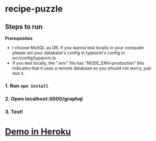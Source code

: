 # recipe-puzzle

## Steps to run

**Prerequisites**

- I choose MySQL as DB. If you wanna test locally in your computer please set your database's config in typeorm's config in src/config/typeorm.ts
- If you test locally, the ".env" file has "NODE_ENV=production" this indicates that it uses a remote database so you should not worry, just test it.

### 1.  Run `npm install`

### 2.  Open localhost:3000/graphql

### 3. Test!

# [Demo in Heroku](https://recipe-puzzle.herokuapp.com/graphql)

